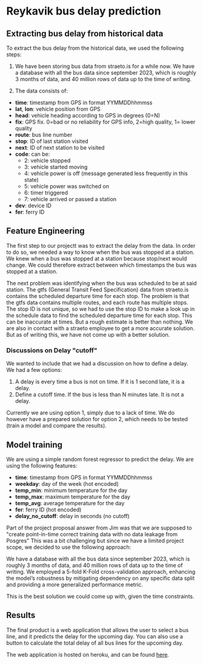 # Reykavik bus delay prediction

## Extracting bus delay from historical data

To extract the bus delay from the historical data, we used the following steps:

1. We have been storing bus data from straeto.is for a while now. We have a database with all the bus data since september 2023, which is roughly 3 months of data, and 40 million rows of data up to the time of writing. 

2. The data consists of:

- **time**: timestamp from GPS in format YYMMDDhhmmss
- **lat**, **lon**: vehicle position from GPS
- **head**: vehicle heading according to GPS in degrees (0=N)
- **fix**: GPS fix. 0=bad or no reliability for GPS info, 2=high quality, 1= lower quality
- **route**: bus line number
- **stop**: ID of last station visited
- **next**: ID of next station to be visited
- **code**: can be:
    - 2: vehicle stopped
    - 3: vehicle started moving
    - 4: vehicle power is off (message generated less frequently in this state)
    - 5: vehicle power was switched on
    - 6: timer triggered
    - 7: vehicle arrived or passed a station
- **dev**: device ID
- **fer**: ferry ID

## Feature Engineering

The first step to our projectt was to extract the delay from the data.
In order to do so, we needed a way to know when the bus was stopped at a station.
We knew when a bus was stopped at a station because stop/next would change.
We could therefore extract between which timestamps the bus was stopped at a station.

The next problem was identifying when the bus was scheduled to be at said station.
The gtfs (General Transit Feed Specification) data from straeto.is contains the scheduled departure time for each stop.
The problem is that the gtfs data contains multiple routes, and each route has multiple stops.
The stop ID is not unique, so we had to use the stop ID to make a look up in the schedule data to find the scheduled departure time for each stop.
This can be inaccurate at times. 
But a rough estimate is better than nothing.
We are also in contact with a straeto employee to get a more accurate solution.
But as of writing this, we have not come up with a better solution.


### Discussions on Delay "cutoff"

We wanted to include that we had a discussion on how to define a delay.
We had a few options:

1. A delay is every time a bus is not on time. If it is 1 second late, it is a delay.
2. Define a cutoff time. If the bus is less than N minutes late. It is not a delay. 

Currently we are using option 1, simply due to a lack of time. 
We do however have a prepared solution for option 2, which needs to be tested (train a model and compare the results).

## Model training

We are using a simple random forest regressor to predict the delay.
We are using the following features:

- **time**: timestamp from GPS in format YYMMDDhhmmss
- **weekday**: day of the week (hot encoded)
- **temp_min**: minimum temperature for the day
- **temp_max**: maximum temperature for the day
- **temp_avg**: average temperature for the day
- **fer**: ferry ID (hot encoded)
- **delay_no_cutoff**: delay in seconds (no cutoff)

Part of the project proposal answer from Jim was that we are supposed to "create point-in-time correct training data with no data leakage from Posgres"
This was a bit challenging but since we have a limited project scope, we decided to use the following approach:

We have a database with all the bus data since september 2023, which is roughly 3 months of data, and 40 million rows of data up to the time of writing.
We employed a 5-fold K-Fold cross-validation approach, enhancing the model’s robustness by mitigating dependency on any specific data split and providing a more generalized performance metric.

This is the best solution we could come up with, given the time constraints. 

## Results

The final product is a web application that allows the user to select a bus line, and it predicts the delay for the upcoming day.
You can also use a button to calculate the total delay of all bus lines for the upcoming day.

The web application is hosted on heroku, and can be found [here](http://88.99.215.78:8090/).
